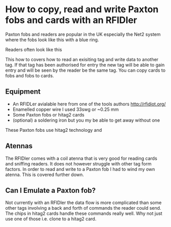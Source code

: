 # How to copy, read and write Paxton fobs and cards with an RFIDler

Paxton fobs and readers are popular in the UK especially the Net2 system where the fobs look like this with a blue ring.

Readers often look like this

This how to covers how to read an exisiting tag and write data to another tag. If that tag has been authorised for entry the new tag will be able to gain entry and will be seen by the reader be the same tag. You can copy cards to fobs and fobs to cards.

## Equipment
* An RFIDLer avialable here from one of the tools authors http://rfidiot.org/
* Enamelled copper wire I used 33swg or ~0.25 mm
* Some Paxton fobs or hitag2 cards
* (optional) a soldering iron but you my be able to get away without one

These Paxton fobs use hitag2 technology and 

## Atennas
The RFIDler comes with a coil atenna that is very good for reading cards and sniffing readers. It does not however struggle with other tag form factors. In order to read and write to a Paxton fob I had to wind my own atenna. This is covered further down.

## Can I Emulate a Paxton fob?
Not currently with an RFIDler the data flow is more complicated than some other tags involving a back and forth of commands the reader could send. The chips in hitag2 cards handle these commands really well. Why not just use one of those i.e. clone to a hitag2 card.


